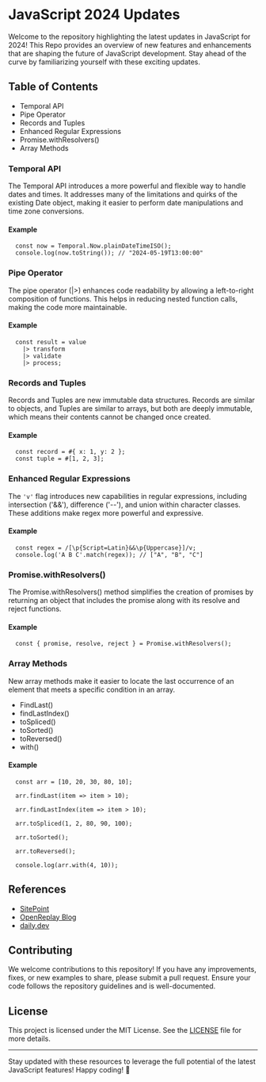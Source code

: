 # JavaScript 2024 Updates

Welcome to the repository highlighting the latest updates in JavaScript for 2024! This Repo provides an overview of new features and enhancements that are shaping the future of JavaScript development. Stay ahead of the curve by familiarizing yourself with these exciting updates.

## Table of Contents

* Temporal API
* Pipe Operator
* Records and Tuples
* Enhanced Regular Expressions
* Promise.withResolvers()
* Array Methods

### Temporal API

The Temporal API introduces a more powerful and flexible way to handle dates and times. It addresses many of the limitations and quirks of the existing Date object, making it easier to perform date manipulations and time zone conversions.

#### Example
```
  const now = Temporal.Now.plainDateTimeISO();
  console.log(now.toString()); // "2024-05-19T13:00:00"
```


### Pipe Operator

The pipe operator (|>) enhances code readability by allowing a left-to-right composition of functions. This helps in reducing nested function calls, making the code more maintainable.

#### Example
```
  const result = value
    |> transform
    |> validate
    |> process;
```


### Records and Tuples

Records and Tuples are new immutable data structures. Records are similar to objects, and Tuples are similar to arrays, but both are deeply immutable, which means their contents cannot be changed once created.

#### Example
```
  const record = #{ x: 1, y: 2 };
  const tuple = #[1, 2, 3];
```


### Enhanced Regular Expressions

The `'v'` flag introduces new capabilities in regular expressions, including intersection ('&&'), difference ('--'), and union within character classes. These additions make regex more powerful and expressive.

#### Example
```
  const regex = /[\p{Script=Latin}&&\p{Uppercase}]/v;
  console.log('A B C'.match(regex)); // ["A", "B", "C"]
```


### Promise.withResolvers()

The Promise.withResolvers() method simplifies the creation of promises by returning an object that includes the promise along with its resolve and reject functions.

#### Example
```
  const { promise, resolve, reject } = Promise.withResolvers();
```

### Array Methods

New array methods make it easier to locate the last occurrence of an element that meets a specific condition in an array.
- FindLast()
- findLastIndex()
- toSpliced()
- toSorted()
- toReversed()
- with()

#### Example
```
  const arr = [10, 20, 30, 80, 10];

  arr.findLast(item => item > 10);

  arr.findLastIndex(item => item > 10);

  arr.toSpliced(1, 2, 80, 90, 100);

  arr.toSorted();

  arr.toReversed();

  console.log(arr.with(4, 10));
```

## References

* [SitePoint](https://www.sitepoint.com/)
* [OpenReplay Blog](https://blog.openreplay.com/)
* [daily.dev](https://daily.dev/)

## Contributing

We welcome contributions to this repository! If you have any improvements, fixes, or new examples to share, please submit a pull request. Ensure your code follows the repository guidelines and is well-documented.

## License

This project is licensed under the MIT License. See the [LICENSE](https://github.com/MuhammadMoiz200099/Javascript-Updates/blob/main/LICENSE) file for more details.


- - -

Stay updated with these resources to leverage the full potential of the latest JavaScript features! Happy coding! 🚀
